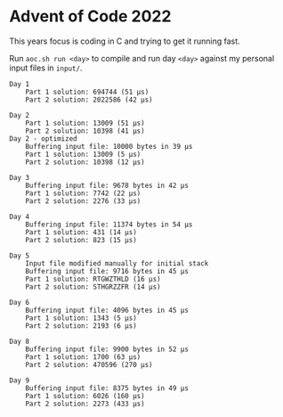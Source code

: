 # Advent of Code 2022

This years focus is coding in C and trying to get it running fast.

Run `aoc.sh run <day>` to compile and run day `<day>` against my personal input files in `input/`.

```
Day 1
	Part 1 solution: 694744 (51 µs)
	Part 2 solution: 2022586 (42 µs)

Day 2
	Part 1 solution: 13009 (51 µs)
	Part 2 solution: 10398 (41 µs)
Day 2 - optimized
	Buffering input file: 10000 bytes in 39 µs
	Part 1 solution: 13009 (5 µs)
	Part 2 solution: 10398 (12 µs)

Day 3
	Buffering input file: 9678 bytes in 42 µs
	Part 1 solution: 7742 (22 µs)
	Part 2 solution: 2276 (33 µs)

Day 4
	Buffering input file: 11374 bytes in 54 µs
	Part 1 solution: 431 (14 µs)
	Part 2 solution: 823 (15 µs)

Day 5
	Input file modified manually for initial stack
	Buffering input file: 9716 bytes in 45 µs
	Part 1 solution: RTGWZTHLD (16 µs)
	Part 2 solution: STHGRZZFR (14 µs)

Day 6
	Buffering input file: 4096 bytes in 45 µs
	Part 1 solution: 1343 (5 µs)
	Part 2 solution: 2193 (6 µs)

Day 8
	Buffering input file: 9900 bytes in 52 µs
	Part 1 solution: 1700 (63 µs)
	Part 2 solution: 470596 (270 µs)

Day 9
	Buffering input file: 8375 bytes in 49 µs
	Part 1 solution: 6026 (160 µs)
	Part 2 solution: 2273 (433 µs)
```
